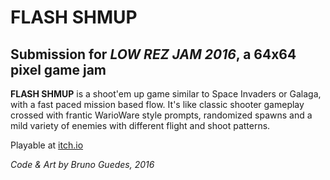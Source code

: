 # FLASH SHMUP

## Submission for *LOW REZ JAM 2016*, a 64x64 pixel game jam

**FLASH SHMUP** is a shoot'em up game similar to Space Invaders or Galaga, with a fast paced mission based flow. It's like classic shooter gameplay crossed with frantic WarioWare style prompts, randomized spawns and a mild variety of enemies with different flight and shoot patterns.

Playable at [itch.io](https://brazmogu.itch.io/flash-shmup)

*Code & Art by Bruno Guedes, 2016*
